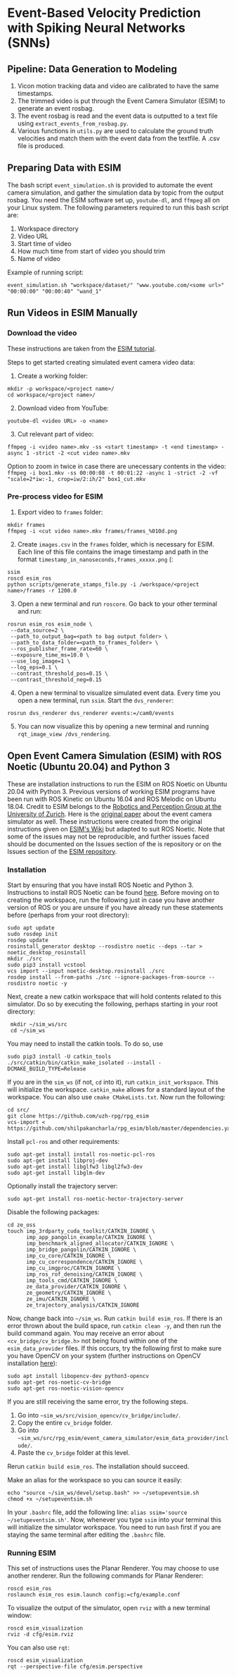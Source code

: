 # Event-Based Velocity Prediction with Spiking Neural Networks (SNNs)

## Pipeline: Data Generation to Modeling

1. Vicon motion tracking data and video are calibrated to have the same timestamps.
2. The trimmed video is put through the Event Camera Simulator (ESIM) to generate an event rosbag.
3. The event rosbag is read and the event data is outputted to a text file using `extract_events_from_rosbag.py`.
4. Various functions in `utils.py` are used to calculate the ground truth velocities and match them with the event data from the textfile. A .csv file is produced. 

## Preparing Data with ESIM

The bash script `event_simulation.sh` is provided to automate the event camera simulation, and gather the simulation data by topic from the output rosbag. You need the ESIM software set up, `youtube-dl`, and `ffmpeg` all on your Linux system. The following parameters required to run this bash script are:

1. Workspace directory
2. Video URL
3. Start time of video
4. How much time from start of video you should trim
5. Name of video

Example of running script: 

`event_simulation.sh "workspace/dataset/" "www.youtube.com/<some url>" "00:00:00" "00:00:40" "wand_1"`

## Run Videos in ESIM Manually

### Download the video

These instructions are taken from the [ESIM tutorial](https://github.com/uzh-rpg/rpg_esim/wiki/Simulating-events-from-a-video).

Steps to get started creating simulated event camera video data:

1. Create a working folder:

```
mkdir -p workspace/<project name>/
cd workspace/<project name>/
```

2. Download video from YouTube:

```
youtube-dl <video URL> -o <name>
```

3. Cut relevant part of video:

```
ffmpeg -i <video name>.mkv -ss <start timestamp> -t <end timestamp> -async 1 -strict -2 <cut video name>.mkv
```

Option to zoom in twice in case there are unecessary contents in the video: `ffmpeg -i box1.mkv -ss 00:00:08 -t 00:01:22 -async 1 -strict -2 -vf "scale=2*iw:-1, crop=iw/2:ih/2" box1_cut.mkv`

### Pre-process video for ESIM

1. Export video to `frames` folder:

```
mkdir frames
ffmpeg -i <cut video name>.mkv frames/frames_%010d.png
```

2. Create `images.csv` in the `frames` folder, which is necessary for ESIM. Each line of this file contains the image timestamp and path in the format `timestamp_in_nanoseconds,frames_xxxxx.png` (:

```
ssim
roscd esim_ros
python scripts/generate_stamps_file.py -i /workspace/<project name>/frames -r 1200.0
```

3. Open a new terminal and run `roscore`. Go back to your other terminal and run:

```
rosrun esim_ros esim_node \
 --data_source=2 \
 --path_to_output_bag=<path to bag output folder> \
 --path_to_data_folder=<path_to_frames_folder> \
 --ros_publisher_frame_rate=60 \
 --exposure_time_ms=10.0 \
 --use_log_image=1 \
 --log_eps=0.1 \
 --contrast_threshold_pos=0.15 \
 --contrast_threshold_neg=0.15
```

4. Open a new terminal to visualize simulated event data. Every time you open a new terminal, run `ssim`. Start the `dvs_renderer`:

```
rosrun dvs_renderer dvs_renderer events:=/cam0/events
```

5. You can now visualize this by opening a new terminal and running `rqt_image_view /dvs_rendering`.
 
## Open Event Camera Simulation (ESIM) with ROS Noetic (Ubuntu 20.04) and Python 3

These are installation instructions to run the ESIM on ROS Noetic on Ubuntu 20.04 with Python 3. Previous versions of working ESIM programs have been run with ROS Kinetic on Ubuntu 16.04 and ROS Melodic on Ubuntu 18.04. Credit to ESIM belongs to the [Robotics and Perception Group at the University of Zurich](https://rpg.ifi.uzh.ch/index.html). Here is the [original paper](https://rpg.ifi.uzh.ch/docs/CORL18_Rebecq.pdf) about the event camera simulator as well. These instructions were created from the original instructions given on [ESIM's Wiki](https://github.com/uzh-rpg/rpg_esim/wiki/installation) but adapted to suit ROS Noetic. Note that some of the issues may not be reproducible, and further issues faced should be documented on the Issues section of the is repository or on the Issues section of the [ESIM repository](https://github.com/uzh-rpg/rpg_esim).

### Installation

Start by ensuring that you have install ROS Noetic and Python 3. Instructions to install ROS Noetic can be found [here](http://wiki.ros.org/noetic/Installation/Ubuntu). Before moving on to creating the workspace, run the following just in case you have another version of ROS or you are unsure if you have already run these statements before (perhaps from your root directory):

```
sudo apt update
sudo rosdep init
rosdep update
rosinstall_generator desktop --rosdistro noetic --deps --tar > noetic_desktop_rosinstall
mkdir ./src
sudo pip3 install vcstool
vcs import --input noetic-desktop.rosinstall ./src
rosdep install --from-paths ./src --ignore-packages-from-source --rosdistro noetic -y
```

Next, create a new catkin workspace that will hold contents related to this simulator. Do so by executing the following, perhaps starting in your root directory:

```
 mkdir ~/sim_ws/src
 cd ~/sim_ws
```

You may need to install the catkin tools. To do so, use

```
sudo pip3 install -U catkin_tools
./src/catkin/bin/catkin_make_isolated --install -DCMAKE_BUILD_TYPE=Release
```
If you are in the `sim_ws` (if not, `cd` into it), run `catkin_init_workspace`. This will initialize the workspace. `catkin_make` allows for a standard layout of the workspace. You can also use `cmake CMakeLists.txt`. Now run the following:

```
cd src/
git clone https://github.com/uzh-rpg/rpg_esim
vcs-import < https://github.com/shilpakancharla/rpg_esim/blob/master/dependencies.yaml
```

Install `pcl-ros` and other requirements:

```
sudo apt-get install install ros-noetic-pcl-ros
sudo apt-get install libproj-dev
sudo apt-get install libglfw3 libgl2fw3-dev
sudo apt-get install libglm-dev
```

Optionally install the trajectory server:

```
sudo apt-get install ros-noetic-hector-trajectory-server
```

Disable the following packages:

```
cd ze_oss
touch imp_3rdparty_cuda_toolkit/CATKIN_IGNORE \
      imp_app_pangolin_example/CATKIN_IGNORE \
      imp_benchmark_aligned_allocator/CATKIN_IGNORE \
      imp_bridge_pangolin/CATKIN_IGNORE \
      imp_cu_core/CATKIN_IGNORE \
      imp_cu_correspondence/CATKIN_IGNORE \
      imp_cu_imgproc/CATKIN_IGNORE \
      imp_ros_rof_denoising/CATKIN_IGNORE \
      imp_tools_cmd/CATKIN_IGNORE \
      ze_data_provider/CATKIN_IGNORE \
      ze_geometry/CATKIN_IGNORE \
      ze_imu/CATKIN_IGNORE \
      ze_trajectory_analysis/CATKIN_IGNORE
```

Now, change back into `~/sim_ws`. Run `catkin build esim_ros`. If there is an error thrown about the build space, run `catkin clean -y`, and then run the build command again. You may receive an error about `<cv_bridge/cv_bridge.h>` not being found within one of the `esim_data_provider` files. If this occurs, try the following first to make sure you have OpenCV on your system (further instructions on OpenCV installation [here](https://linuxize.com/post/how-to-install-opencv-on-ubuntu-20-04/)):

```
sudo apt install libopencv-dev python3-opencv
sudo apt-get ros-noetic-cv-bridge
sudo apt-get ros-noetic-vision-opencv
```

If you are still receiving the same error, try the following steps. 

1. Go into `~sim_ws/src/vision_opencv/cv_bridge/include/`.
2. Copy the entire `cv_bridge` folder. 
3. Go into `~sim_ws/src/rpg_esim/event_camera_simulator/esim_data_provider/include/`.
4. Paste the `cv_bridge` folder at this level.

Rerun `catkin build esim_ros`. The installation should succeed. 

Make an alias for the workspace so you can source it easily:

```
echo "source ~/sim_ws/devel/setup.bash" >> ~/setupeventsim.sh
chmod +x ~/setupeventsim.sh
```

In your `.bashrc` file, add the following line: `alias ssim='source ~/setupeventsim.sh'`. Now, whenever you type `ssim` into your terminal this will initialize the simulator workspace. You need to run `bash` first if you are staying the same terminal after editing the `.bashrc` file. 

### Running ESIM

This set of instructions uses the Planar Renderer. You may choose to use another renderer. Run the following commands for Planar Renderer:

```
roscd esim_ros
roslaunch esim_ros esim.launch config:=cfg/example.conf
```

To visualize the output of the simulator, open `rviz` with a new terminal window:

```
roscd esim_visualization
rviz -d cfg/esim.rviz
```

You can also use `rqt`:

```
roscd esim_visualization
rqt --perspective-file cfg/esim.perspective
```
